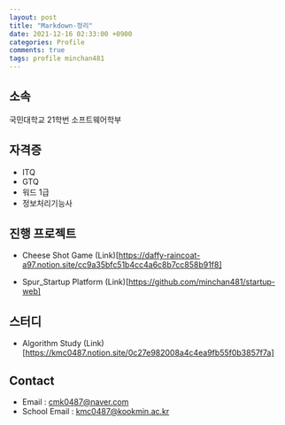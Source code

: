 ```yaml
---
layout: post
title: "Markdown-정리"
date: 2021-12-16 02:33:00 +0900
categories: Profile
comments: true
tags: profile minchan481
---
```


## 소속

국민대학교 21학번 소프트웨어학부

## 자격증

- ITQ
- GTQ
- 워드 1급
- 정보처리기능사

## 진행 프로젝트

- Cheese Shot Game (Link)[https://daffy-raincoat-a97.notion.site/cc9a35bfc51b4cc4a6c8b7cc858b91f8]

- Spur_Startup Platform (Link)[https://github.com/minchan481/startup-web]


## 스터디

- Algorithm Study (Link)[https://kmc0487.notion.site/0c27e982008a4c4ea9fb55f0b3857f7a]


## Contact
- Email : cmk0487@naver.com
- School Email : kmc0487@kookmin.ac.kr